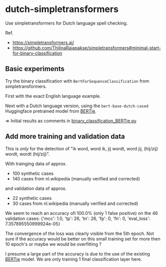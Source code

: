 # dutch-simpletransformers

Use simpletransformers for Dutch language spell checking.

Ref.
* https://simpletransformers.ai/
* https://github.com/ThilinaRajapakse/simpletransformers#minimal-start-for-binary-classification

## Basic experiments

Try the binary classification with `BertForSequenceClassification`  from simpletransformers.

First with the exact English language example.

Next with a Dutch language version, using the `bert-base-dutch-cased` Huggingface pretrained model
from [BERTje](https://github.com/wietsedv/bertje).

=> Initial results as comments in [binary_classification_BERTje.py](./src/binary_classification_BERTje.py)

## Add more training and validation data

This is *only* for the detection of "ik word, word ik, jij wordt, word jij, (hij/zij) wordt, wordt (hij/zij)".

With trainging data of approx.

* 100 synthetic cases
* 140 cases from nl.wikipedia (manually verified and corrected)

and validation data of approx.

* 22 synthetic cases
* 30 cases from nl.wikipedia (manually verified and corrected)

We seem to reach an accuracy ofi 100.0% (only 1 false positive) on the 46 validation cases:
{'mcc': 1.0, 'tp': 26, 'tn': 26, 'fp': 0, 'fn': 0, 'eval_loss': 7.357895550999924e-05}

The convergence of the loss was clearly visible from the 5th epoch. Not sure if the accuracy would
be better on this small training set for more then 10 epoch's or maybe we would be overfitting ?

I presume a large part of the accuracy is due to the use of the existing [BERTje](https://github.com/wietsedv/bertje) model.
We are only training 1 final classification layer here.
